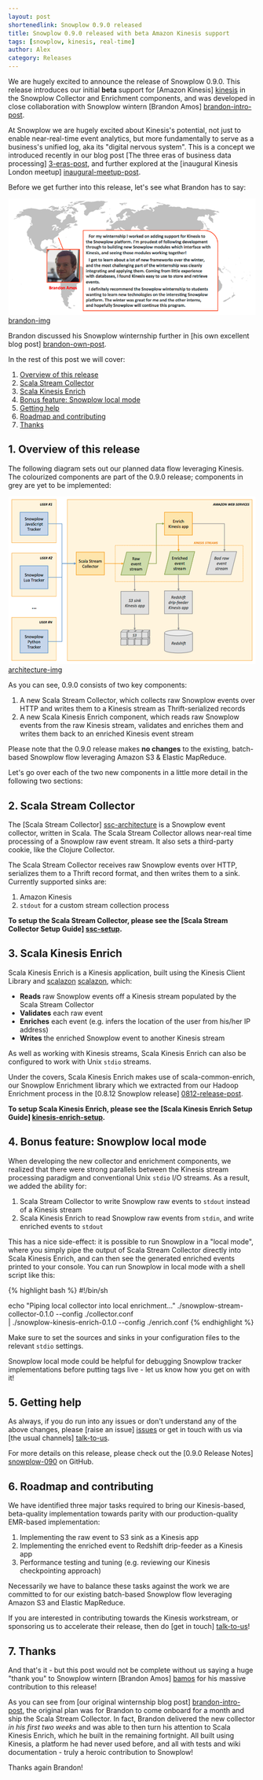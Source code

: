 ```yaml
---
layout: post
shortenedlink: Snowplow 0.9.0 released
title: Snowplow 0.9.0 released with beta Amazon Kinesis support
tags: [snowplow, kinesis, real-time]
author: Alex
category: Releases
---
```


We are hugely excited to announce the release of Snowplow 0.9.0. This release introduces our initial **beta** support for [Amazon Kinesis] [kinesis] in the Snowplow Collector and Enrichment components, and was developed in close collaboration with Snowplow wintern [Brandon Amos] [brandon-intro-post].

At Snowplow we are hugely excited about Kinesis's potential, not just to enable near-real-time event analytics, but more fundamentally to serve as a business's unified log, aka its "digital nervous system". This is a concept we introduced recently in our blog post [The three eras of business data processing] [3-eras-post], and further explored at the [inaugural Kinesis London meetup] [inaugural-meetup-post].

Before we get further into this release, let's see what Brandon has to say:

![brandon-img] [brandon-img]

Brandon discussed his Snowplow winternship further in [his own excellent blog post] [brandon-own-post].

In the rest of this post we will cover:

1. [Overview of this release](/blog/2014/02/04/snowplow-0.9.0-released-with-beta-kinesis-support/#overview)
2. [Scala Stream Collector](/blog/2014/02/04/snowplow-0.9.0-released-with-beta-kinesis-support/#stream-collector)
3. [Scala Kinesis Enrich](/blog/2014/02/04/snowplow-0.9.0-released-with-beta-kinesis-support/#kinesis-enrich)
4. [Bonus feature: Snowplow local mode](/blog/2014/02/04/snowplow-0.9.0-released-with-beta-kinesis-support/#local-mode)
5. [Getting help](/blog/2014/02/04/snowplow-0.9.0-released-with-beta-kinesis-support/#help)
6. [Roadmap and contributing](/blog/2014/02/04/snowplow-0.9.0-released-with-beta-kinesis-support/#roadmap-contrib)
7. [Thanks](/blog/2014/02/04/snowplow-0.9.0-released-with-beta-kinesis-support/#thanks)

<!--more-->

<h2><a name="overview">1. Overview of this release</a></h2>

The following diagram sets out our planned data flow leveraging Kinesis. The colourized components are part of the 0.9.0 release; components in grey are yet to be implemented:

![architecture-img] [architecture-img]

As you can see, 0.9.0 consists of two key components:

1. A new Scala Stream Collector, which collects raw Snowplow events over HTTP and writes them to a Kinesis stream as Thrift-serialized records
2. A new Scala Kinesis Enrich component, which reads raw Snowplow events from the raw Kinesis stream, validates and enriches them and writes them back to an enriched Kinesis event stream

Please note that the 0.9.0 release makes **no changes** to the existing, batch-based Snowplow flow leveraging Amazon S3 & Elastic MapReduce.

Let's go over each of the two new components in a little more detail in the following two sections:

<h2><a name="stream-collector">2. Scala Stream Collector</a></h2>

The [Scala Stream Collector] [ssc-architecture] is a Snowplow event collector, written in Scala. The Scala Stream Collector allows near-real time processing of a Snowplow raw event stream. It also sets a third-party cookie, like the Clojure Collector.

The Scala Stream Collector receives raw Snowplow events over HTTP, serializes them to a Thrift record format, and then writes them to a sink. Currently supported sinks are:

1. Amazon Kinesis
2. `stdout` for a custom stream collection process

**To setup the Scala Stream Collector, please see the [Scala Stream Collector Setup Guide] [ssc-setup].**

<h2><a name="kinesis-enrich">3. Scala Kinesis Enrich</a></h2>

Scala Kinesis Enrich is a Kinesis application, built using the Kinesis Client Library and [scalazon] [scalazon], which:

* **Reads** raw Snowplow events off a Kinesis stream populated by the Scala Stream Collector
* **Validates** each raw event
* **Enriches** each event (e.g. infers the location of the user from his/her IP address)
* **Writes** the enriched Snowplow event to another Kinesis stream

As well as working with Kinesis streams, Scala Kinesis Enrich can also be configured to work with Unix `stdio` streams.

Under the covers, Scala Kinesis Enrich makes use of scala-common-enrich, our Snowplow Enrichment library which we extracted from our Hadoop Enrichment process in the [0.8.12 Snowplow release] [0812-release-post].

**To setup Scala Kinesis Enrich, please see the [Scala Kinesis Enrich Setup Guide] [kinesis-enrich-setup].**

<h2><a name="local-mode">4. Bonus feature: Snowplow local mode</a></h2>

When developing the new collector and enrichment components, we realized that there were strong parallels between the Kinesis stream processing paradigm and conventional Unix `stdio` I/O streams. As a result, we added the ability for:

1. Scala Stream Collector to write Snowplow raw events to `stdout` instead of a Kinesis stream
2. Scala Kinesis Enrich to read Snowplow raw events from `stdin`, and write enriched events to `stdout`

This has a nice side-effect: it is possible to run Snowplow in a "local mode", where you simply pipe the output of Scala Stream Collector directly into Scala Kinesis Enrich, and can then see the generated enriched events printed to your console. You can run Snowplow in local mode with a shell script like this:

{% highlight bash %}
#!/bin/sh

echo "Piping local collector into local enrichment..."
./snowplow-stream-collector-0.1.0 --config ./collector.conf \
| ./snowplow-kinesis-enrich-0.1.0 --config ./enrich.conf
{% endhighlight %}

Make sure to set the sources and sinks in your configuration files to the relevant `stdio` settings.

Snowplow local mode could be helpful for debugging Snowplow tracker implementations before putting tags live - let us know how you get on with it!

<h2><a name="getting-help">5. Getting help</a></h2>

As always, if you do run into any issues or don't understand any of the above changes, please [raise an issue] [issues] or get in touch with us via [the usual channels] [talk-to-us].

For more details on this release, please check out the [0.9.0 Release Notes] [snowplow-090] on GitHub.

<h2><a name="roadmap-contrib">6. Roadmap and contributing</a></h2>

We have identified three major tasks required to bring our Kinesis-based, beta-quality implementation towards parity with our production-quality EMR-based implementation:

1. Implementing the raw event to S3 sink as a Kinesis app
2. Implementing the enriched event to Redshift drip-feeder as a Kinesis app
3. Performance testing and tuning (e.g. reviewing our Kinesis checkpointing approach)

Necessarily we have to balance these tasks against the work we are committed to for our existing batch-based Snowplow flow leveraging Amazon S3 and Elastic MapReduce.

If you are interested in contributing towards the Kinesis workstream, or sponsoring us to accelerate their release, then do [get in touch] [talk-to-us]!

<h2><a name="overview">7. Thanks</a></h2>

And that's it - but this post would not be complete without us saying a huge "thank you" to Snowplow wintern [Brandon Amos] [bamos] for his massive contribution to this release!

As you can see from [our original winternship blog post] [brandon-intro-post], the original plan was for Brandon to come onboard for a month and ship the Scala Stream Collector. In fact, Brandon delivered the new collector _in his first two weeks_ and was able to then turn his attention to Scala Kinesis Enrich, which he built in the remaining fortnight. All built using Kinesis, a platform he had never used before, and all with tests and wiki documentation - truly a heroic contribution to Snowplow!

Thanks again Brandon!

[kinesis]: http://aws.amazon.com/kinesis/

[brandon-intro-post]: /blog/2013/12/20/introducing-our-snowplow-winterns/
[3-eras-post]: /blog/2014/01/20/the-three-eras-of-business-data-processing/
[inaugural-meetup-post]: /blog/2014/01/30/inaugural-amazon-kinesis-meetup/
[brandon-own-post]: http://bamos.github.io/2014/01/20/snowplow/

[brandon-img]: /assets/img/blog/2014/02/brandon-kinesis.png
[bamos]: https://github.com/bamos

[architecture-img]: /assets/img/blog/2014/02/090-kinesis-architecture.png

[ssc-architecture]: https://github.com/snowplow/snowplow/wiki/Scala-Stream-Collector
[ssc-setup]: https://github.com/snowplow/snowplow/wiki/Setting-up-the-Scala-stream-Collector

[kinesis-enrich-architecture]: https://github.com/snowplow/snowplow/wiki/Scala-Kinesis-Enrich
[kinesis-enrich-setup]: https://github.com/snowplow/snowplow/wiki/setting-up-scala-kinesis-enrich
[scalazon]: https://github.com/cloudify/scalazon
[0812-release-post]: /blog/2014/01/07/snowplow-0.8.12-released-with-scalding-enrichment-improvements/

[issues]: https://github.com/snowplow/snowplow/issues
[talk-to-us]: https://github.com/snowplow/snowplow/wiki/Talk-to-us
[snowplow-090]: https://github.com/snowplow/snowplow/releases/0.9.0

